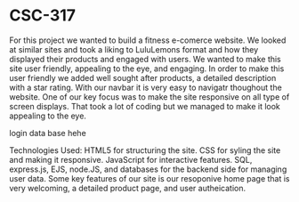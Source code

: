 # CSC-317
For this project we wanted to build a fitness e-comerce website. We looked at similar sites and took a liking to LuluLemons format and how they displayed their products and engaged with users. 
We wanted to make this site user friendly, appealing to the eye, and engaging. In order to make this user friendly we added well sought after products, a detailed description with a star rating. With our navbar it is very easy to navigatr thoughout the website. 
One of our key focus was to make the site responsive on all type of screen displays. That took a lot of coding but we managed to make it look appealing to the eye. 


login data base hehe

Technologies Used: HTML5 for structuring the site. CSS for syling the site and making it responsive. JavaScript for interactive features. SQL, express.js, EJS, node.JS, and databases for the backend side for managing user data.
Some key features of our site is our resoponive home page that is very welcoming, a detailed product page, and user autheication.
